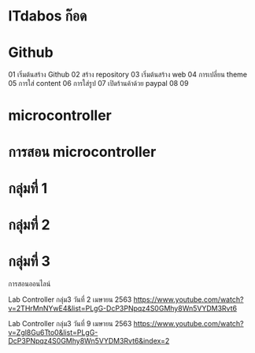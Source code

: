 # ITdabos ก๊อด

# Github
01 เริ่มต้นสร้าง Github
02 สร้าง repository
03 เริ่มต้นสร้าง web
04 การเปลี่ยน theme
05 การใส่ content
06 การใส่รูป
07 เปิดร้านค้าด้วย paypal
08 
09 

# microcontroller



# การสอน microcontroller

# กลุ่มที่ 1


# กลุ่มที่ 2


# กลุ่มที่ 3
การสอนออนไลน์

Lab Controller กลุ่ม3 วันที่ 2 เมษายน 2563 https://www.youtube.com/watch?v=2THrMnNYwE4&list=PLgG-DcP3PNpqz4S0GMhy8Wn5VYDM3Rvt6

Lab Controller กลุ่ม3 วันที่ 9 เมษายน 2563 https://www.youtube.com/watch?v=Zgl8Gu6Tto0&list=PLgG-DcP3PNpqz4S0GMhy8Wn5VYDM3Rvt6&index=2



